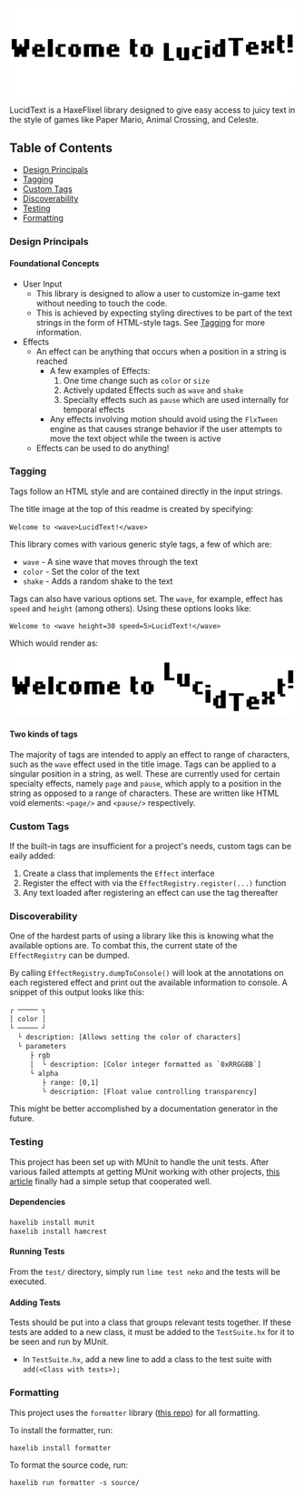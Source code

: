 ![LucidTest](assets/images/ludic.gif?raw=true "LucidText")

LucidText is a HaxeFlixel library designed to give easy access to juicy text in the style of games like Paper Mario, Animal Crossing, and Celeste.

## Table of Contents

* [Design Principals](#design-principals)
* [Tagging](#tagging)
* [Custom Tags](#custom-tags)
* [Discoverability](#discoverability)
* [Testing](#testing)
* [Formatting](#formatting)

### Design Principals

#### **Foundational Concepts**

* User Input
	* This library is designed to allow a user to customize in-game text without needing to touch the code.
	* This is achieved by expecting styling directives to be part of the text strings in the form of HTML-style tags. See [Tagging](#tagging) for more information.
* Effects
	* An effect can be anything that occurs when a position in a string is reached
		* A few examples of Effects:
			1. One time change such as `color` or `size`
			1. Actively updated Effects such as `wave` and `shake`
			1. Specialty effects such as `pause` which are used internally for temporal effects
		* Any effects involving motion should avoid using the `FlxTween` engine as that causes strange behavior if the user attempts to move the text object while the tween is active
	* Effects can be used to do anything!

### Tagging

Tags follow an HTML style and are contained directly in the input strings.

The title image at the top of this readme is created by specifying:

`Welcome to <wave>LucidText!</wave>`

This library comes with various generic style tags, a few of which are:

* `wave` - A sine wave that moves through the text
* `color` - Set the color of the text
* `shake` - Adds a random shake to the text

Tags can also have various options set. The `wave`, for example, effect has `speed` and `height` (among others). Using these options looks like:
```
Welcome to <wave height=30 speed=5>LucidText!</wave>
```
Which would render as:

![LucidTest](assets/images/lucid_options.gif?raw=true "LucidText")

#### **Two kinds of tags**

The majority of tags are intended to apply an effect to range of characters, such as the `wave` effect used in the title image. Tags can be applied to a singular position in a string, as well. These are currently used for certain specialty effects, namely `page` and `pause`, which apply to a position in the string as opposed to a range of characters. These are written like HTML void elements: `<page/>` and `<pause/>` respectively.

### Custom Tags

If the built-in tags are insufficient for a project's needs, custom tags can be eaily added:

1. Create a class that implements the `Effect` interface
1. Register the effect with via the `EffectRegistry.register(...)` function
1. Any text loaded after registering an effect can use the tag thereafter

### Discoverability

One of the hardest parts of using a library like this is knowing what the available options are. To combat this, the current state of the `EffectRegistry` can be dumped.

By calling `EffectRegistry.dumpToConsole()` will look at the annotations on each registered effect and print out the available information to console. A snippet of this output looks like this:

```
┌ ───── ┐
│ color │
└ ───── ┘
  └ description: [Allows setting the color of characters]
  └ parameters
     ├ rgb
     │  └ description: [Color integer formatted as `0xRRGGBB`]
     └ alpha
        ├ range: [0,1]
        └ description: [Float value controlling transparency]
```

This might be better accomplished by a documentation generator in the future.

### Testing

This project has been set up with MUnit to handle the unit tests. After various failed attempts at getting MUnit working with other projects, [this article](https://ashes999.github.io/learnhaxe/integration-testing-in-munit-with-haxeflixel.html) finally had a simple setup that cooperated well.

#### **Dependencies**

```
haxelib install munit
haxelib install hamcrest
```

#### **Running Tests**

From the `test/` directory, simply run `lime test neko` and the tests will be executed.

#### **Adding Tests**

Tests should be put into a class that groups relevant tests together. If these tests are added to a new class, it must be added to the `TestSuite.hx` for it to be seen and run by MUnit.
* In `TestSuite.hx`, add a new line to add a class to the test suite with `add(<Class with tests>);`

### Formatting

This project uses the `formatter` library ([this repo](https://github.com/HaxeCheckstyle/haxe-formatter)) for all formatting.

To install the formatter, run:
```
haxelib install formatter
```

To format the source code, run:
```
haxelib run formatter -s source/
```